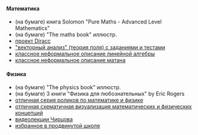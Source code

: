 #### Математика
- (на бумаге) книга Solomon "Pure Maths - Advanced Level Mathematics"
- (на бумаге) "The maths book" иллюстр.
- [проект Diracc](http://patthompson.net/ThompsonCalc/)
- ["векторный анализ" (теория поля) с заданиями и тестами](https://www.khanacademy.org/math/multivariable-calculus)
- [классное неформальное описание линейной алгебры](https://www.youtube.com/playlist?list=PLZHQObOWTQDPD3MizzM2xVFitgF8hE_ab)
- [классное неформальное описание матана](https://www.youtube.com/playlist?list=PLZHQObOWTQDMsr9K-rj53DwVRMYO3t5Yr)

#### Физика
- (на бумаге) "The physics book" иллюстр.
- (на бумаге) 3 книги "Физика для любознательных" by Eric Rogers
- [отличная серия роликов по математике и физике](https://www.youtube.com/@EugeneKhutoryansky)
- [отличная схематичная визуализация математических и физических концепций](https://www.youtube.com/@universaldenker-physics/videos)
- [видеолекции Чирцова](https://www.youtube.com/playlist?list=PLsTWGrSnVRIr_g9ki8kEFXFt0C7DGUDi_)
- [избранное в продвинутой школе](https://www.youtube.com/@user-fv9yv7jq5m)
